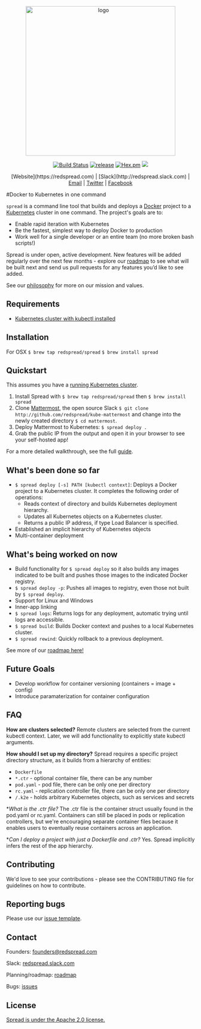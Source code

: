 <center><img src="https://redspread.com/images/logo.svg" alt="logo" width= "400"/>

[![Build Status](https://travis-ci.org/redspread/spread.svg?branch=master)](https://travis-ci.org/redspread/spread) [![release](https://img.shields.io/badge/release-v0.0.3-red.svg)]() [![Hex.pm](https://img.shields.io/hexpm/l/plug.svg)]() [![](https://godoc.org/rsprd.com/spread?status.svg)](http://godoc.org/rsprd.com/spread)</center>

<center>[Website](https://redspread.com) | [Slack](http://redspread.slack.com) | <a href="mailto:founders@redspread.com">Email</a> | <a href="http://twitter.com/redspread">Twitter</a> | <a href="http://facebook.com/GetRedspread">Facebook</a></center>

#Docker to Kubernetes in one command

`spread` is a command line tool that builds and deploys a [Docker](https://github.com/docker/docker) project to a [Kubernetes](https://github.com/kubernetes/kubernetes) cluster in one command. The project's goals are to:

* Enable rapid iteration with Kubernetes
* Be the fastest, simplest way to deploy Docker to production
* Work well for a single developer or an entire team (no more broken bash scripts!)


Spread is under open, active development. New features will be added regularly over the next few months - explore our [roadmap](./roadmap.md) to see what will be built next and send us pull requests for any features you’d like to see added.

See our [philosophy](./philosophy.md) for more on our mission and values.

## Requirements
* [Kubernetes cluster with kubectl installed](https://blog.redspread.com/2016/02/04/google-container-engine-quickstart/)

## Installation

For OSX
`$ brew tap redspread/spread`
`$ brew install spread`


## Quickstart

This assumes you have a [running Kubernetes cluster](https://blog.redspread.com/2016/02/04/google-container-engine-quickstart/).

1. Install Spread with `$ brew tap redspread/spread` then `$ brew install spread`
2. Clone [Mattermost](http://mattermost.com), the open source Slack `$ git clone http://github.com/redspread/kube-mattermost` and change into the newly created directory `$ cd mattermost`.
5. Deploy Mattermost to Kubernetes: `$ spread deploy .`
6. Grab the public IP from the output and open it in your browser to see your self-hosted app!

For a more detailed walkthrough, see the full [guide](https://github.com/redspread/kube-mattermost).

## What's been done so far

* `$ spread deploy [-s] PATH [kubectl context]`: Deploys a Docker project to a Kubernetes cluster. It completes the following order of operations:
	* Reads context of directory and builds Kubernetes deployment hierarchy.
	* Updates all Kubernetes objects on a Kubernetes cluster.
	* Returns a public IP address, if type Load Balancer is specified.
* Established an implicit hierarchy of Kubernetes objects
* Multi-container deployment

## What's being worked on now

* Build functionality for `$ spread deploy` so it also builds any images indicated to be built and pushes those images to the indicated Docker registry.
* `$ spread deploy -p`: Pushes all images to registry, even those not built by `$ spread deploy`.
* Support for Linux and Windows
* Inner-app linking
* `$ spread logs`: Returns logs for any deployment, automatic trying until logs are accessible.
* `$ spread build`: Builds Docker context and pushes to a local Kubernetes cluster.
* `$ spread rewind`: Quickly rollback to a previous deployment.

See more of our [roadmap here!](https://github.com/redspread/spread/blob/master/roadmap.md)

## Future Goals

* Develop workflow for container versioning (containers = image + config)
* Introduce paramaterization for container configuration

## FAQ

**How are clusters selected?** Remote clusters are selected from the current kubectl context. Later, we will add functionality to explicitly state kubectl arguments.

**How should I set up my directory?** Spread requires a specific project directory structure, as it builds from a hierarchy of entities:

* `Dockerfile`
* `*.ctr` - optional container file, there can be any number
* `pod.yaml` - pod file, there can be only one per directory
* `rc.yaml` - replication controller file, there can be only one per directory
* `/.k2e` - holds arbitrary Kubernetes objects, such as services and secrets

**What is the *.ctr file?** The .ctr file is the container struct usually found in the pod.yaml or rc.yaml. Containers can still be placed in pods or replication controllers, but we're encouraging separate container files because it enables users to eventually reuse containers across an application.

**Can I deploy a project with just a Dockerfile and *.ctr?** Yes. Spread implicitly infers the rest of the app hierarchy.

## Contributing

We'd love to see your contributions - please see the CONTRIBUTING file for guidelines on how to contribute.

## Reporting bugs
Please use our [issue template](https://github.com/redspread/spread/blob/master/ISSUE_TEMPLATE.md).

## Contact
Founders: [founders@redspread.com](mailto:founders@redspread.com)

Slack: [redspread.slack.com](http://redspread.slack.com)

Planning/roadmap: [roadmap](http://github.com/redspread/spread/roadmap.md)

Bugs: [issues](https://github.com/redspread/spread/issues)

## License
[Spread is under the Apache 2.0 license.](https://github.com/redspread/spread/blob/master/LICENSE)
